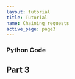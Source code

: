 ```yaml
---
layout: tutorial
title: Tutorial
name: Chaining requests
active_page: page3
---
```


### Python Code

## Part 3
